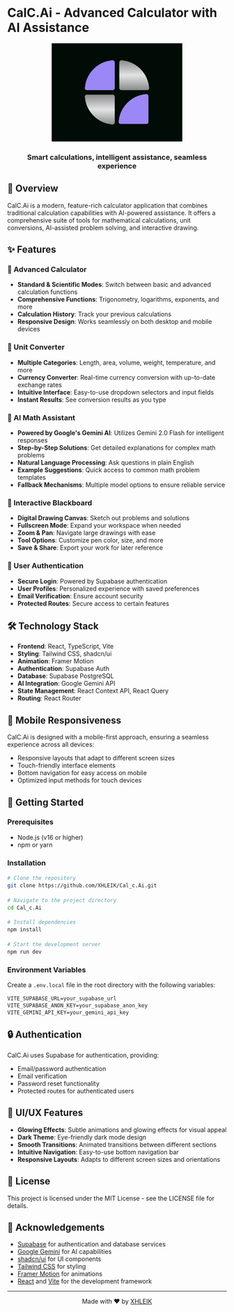 # CalC.Ai - Advanced Calculator with AI Assistance

<div align="center">
  <img src="public/cal_cai-logo.png" alt="CalC.Ai Logo" width="300" />
  <h3>Smart calculations, intelligent assistance, seamless experience</h3>
</div>

## 🌟 Overview

CalC.Ai is a modern, feature-rich calculator application that combines traditional calculation capabilities with AI-powered assistance. It offers a comprehensive suite of tools for mathematical calculations, unit conversions, AI-assisted problem solving, and interactive drawing.

## ✨ Features

### 🧮 Advanced Calculator
- **Standard & Scientific Modes**: Switch between basic and advanced calculation functions
- **Comprehensive Functions**: Trigonometry, logarithms, exponents, and more
- **Calculation History**: Track your previous calculations
- **Responsive Design**: Works seamlessly on both desktop and mobile devices

### 🔄 Unit Converter
- **Multiple Categories**: Length, area, volume, weight, temperature, and more
- **Currency Converter**: Real-time currency conversion with up-to-date exchange rates
- **Intuitive Interface**: Easy-to-use dropdown selectors and input fields
- **Instant Results**: See conversion results as you type

### 🤖 AI Math Assistant
- **Powered by Google's Gemini AI**: Utilizes Gemini 2.0 Flash for intelligent responses
- **Step-by-Step Solutions**: Get detailed explanations for complex math problems
- **Natural Language Processing**: Ask questions in plain English
- **Example Suggestions**: Quick access to common math problem templates
- **Fallback Mechanisms**: Multiple model options to ensure reliable service

### 🎨 Interactive Blackboard
- **Digital Drawing Canvas**: Sketch out problems and solutions
- **Fullscreen Mode**: Expand your workspace when needed
- **Zoom & Pan**: Navigate large drawings with ease
- **Tool Options**: Customize pen color, size, and more
- **Save & Share**: Export your work for later reference

### 👤 User Authentication
- **Secure Login**: Powered by Supabase authentication
- **User Profiles**: Personalized experience with saved preferences
- **Email Verification**: Ensure account security
- **Protected Routes**: Secure access to certain features

## 🛠️ Technology Stack

- **Frontend**: React, TypeScript, Vite
- **Styling**: Tailwind CSS, shadcn/ui
- **Animation**: Framer Motion
- **Authentication**: Supabase Auth
- **Database**: Supabase PostgreSQL
- **AI Integration**: Google Gemini API
- **State Management**: React Context API, React Query
- **Routing**: React Router

## 📱 Mobile Responsiveness

CalC.Ai is designed with a mobile-first approach, ensuring a seamless experience across all devices:
- Responsive layouts that adapt to different screen sizes
- Touch-friendly interface elements
- Bottom navigation for easy access on mobile
- Optimized input methods for touch devices

## 🚀 Getting Started

### Prerequisites
- Node.js (v16 or higher)
- npm or yarn

### Installation

```bash
# Clone the repository
git clone https://github.com/XHLEIK/Cal_c.Ai.git

# Navigate to the project directory
cd Cal_c.Ai

# Install dependencies
npm install

# Start the development server
npm run dev
```

### Environment Variables

Create a `.env.local` file in the root directory with the following variables:

```
VITE_SUPABASE_URL=your_supabase_url
VITE_SUPABASE_ANON_KEY=your_supabase_anon_key
VITE_GEMINI_API_KEY=your_gemini_api_key
```

## 🔒 Authentication

CalC.Ai uses Supabase for authentication, providing:
- Email/password authentication
- Email verification
- Password reset functionality
- Protected routes for authenticated users

## 🎨 UI/UX Features

- **Glowing Effects**: Subtle animations and glowing effects for visual appeal
- **Dark Theme**: Eye-friendly dark mode design
- **Smooth Transitions**: Animated transitions between different sections
- **Intuitive Navigation**: Easy-to-use bottom navigation bar
- **Responsive Layouts**: Adapts to different screen sizes and orientations

## 📝 License

This project is licensed under the MIT License - see the LICENSE file for details.

## 🙏 Acknowledgements

- [Supabase](https://supabase.io/) for authentication and database services
- [Google Gemini](https://ai.google.dev/) for AI capabilities
- [shadcn/ui](https://ui.shadcn.com/) for UI components
- [Tailwind CSS](https://tailwindcss.com/) for styling
- [Framer Motion](https://www.framer.com/motion/) for animations
- [React](https://reactjs.org/) and [Vite](https://vitejs.dev/) for the development framework

---

<div align="center">
  <p>Made with ❤️ by <a href="https://github.com/XHLEIK">XHLEIK</a></p>
</div>
